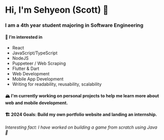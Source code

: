 # Hi, I'm Sehyeon (Scott) 👋

### I am a 4th year student majoring in Software Engineering

#### 🌱 I’m interested in
* React
* JavaScript/TypeScript
* NodeJS
* Puppeteer / Web Scraping
* Flutter & Dart
* Web Development
* Mobile App Development
* Writing for readability, reusability, scalability

#### 🏔️ I'm currently working on personal projects to help me learn more about web and mobile development.

#### 🏗️ 2024 Goals: Build my own portfolio website and landing an internship. 

###### Interesting fact: I have worked on building a game from scratch using Java 🥵

<!--
**sehyeon97/sehyeon97** is a ✨ _special_ ✨ repository because its `README.md` (this file) appears on your GitHub profile.

Here are some ideas to get you started:

- 🌱 I’m currently learning ...
- 👯 I’m looking to collaborate on ...
- 🤔 I’m looking for help with ...
- 💬 Ask me about ...
- 📫 How to reach me: ...
- 😄 Pronouns: ...
- ⚡ Fun fact: ...
-->
